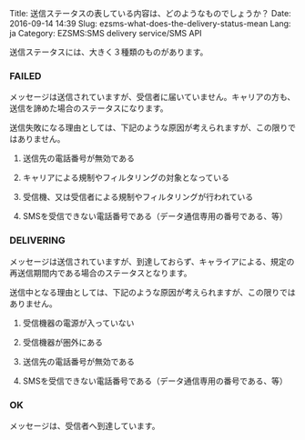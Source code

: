 Title: 送信ステータスの表している内容は、どのようなものでしょうか？
Date: 2016-09-14 14:39
Slug: ezsms-what-does-the-delivery-status-mean
Lang: ja
Category: EZSMS:SMS delivery service/SMS API

送信ステータスには、大きく３種類のものがあります。

### FAILED

メッセージは送信されていますが、受信者に届いていません。キャリアの方も、送信を諦めた場合のステータスになります。

送信失敗になる理由としては、下記のような原因が考えられますが、この限りではありません。

1. 送信先の電話番号が無効である

2. キャリアによる規制やフィルタリングの対象となっている

3. 受信機、又は受信者による規制やフィルタリングが行われている

4. SMSを受信できない電話番号である（データ通信専用の番号である、等）

### DELIVERING

メッセージは送信されていますが、到達しておらず、キャライアによる、規定の再送信期間内である場合のステータスとなります。

送信中となる理由としては、下記のような原因が考えられますが、この限りではありません。

1. 受信機器の電源が入っていない

2. 受信機器が圏外にある

3. 送信先の電話番号が無効である

4. SMSを受信できない電話番号である（データ通信専用の番号である、等）

### OK

メッセージは、受信者へ到達しています。
